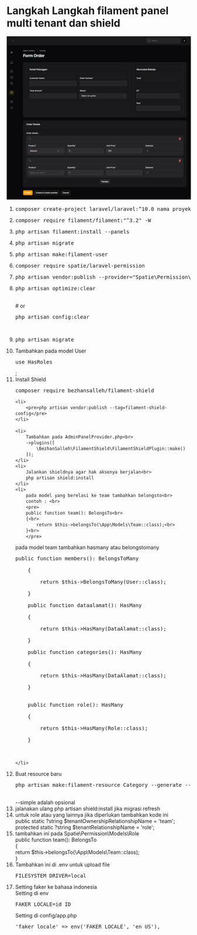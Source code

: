 <h1>Langkah Langkah filament panel multi tenant dan shield</h1>
<img src='pos1.png'><br>
<ol>
    <li><pre>composer create-project laravel/laravel:^10.0 nama_proyek</pre></li>
    <li><pre>composer require filament/filament:"^3.2" -W</pre></li>
    <li><pre>php artisan filament:install --panels</pre></li>
    <li><pre>php artisan migrate</pre></li>
    <li><pre>php artisan make:filament-user</pre></li>
    <li><pre>composer require spatie/laravel-permission</pre></li>
    <li><pre>php artisan vendor:publish --provider="Spatie\Permission\PermissionServiceProvider"</pre>
</li>
    <li>
        <pre>php artisan optimize:clear</pre><br>
        # or<br>
        <pre>php artisan config:clear</pre><br>
    </li>
    <li><pre>php artisan migrate</pre></li>
    <li>
        Tambahkan  pada model User<br>
        <pre>use HasRoles</pre>;
    </li>
    <li>
        Install Shield<br>
        <pre>composer require bezhansalleh/filament-shield</pre>
    </li>
   
    <li>
        <pre>php artisan vendor:publish --tag=filament-shield-config</pre>
    </li>

    <li>
        Tambahkan pada AdminPanelProvider.php<br>
        ->plugins([
            \BezhanSalleh\FilamentShield\FilamentShieldPlugin::make()
        ]);
    </li>
    <li>
        Jalankan shieldnya agar hak aksenya berjalan<br>
        php artisan shield:install
    </li>
    <li>
        pada model yang berelasi ke team tambahkan belongsto<br>
        contoh : <br>
        <pre>
        public function team(): BelongsTo<br>
        {<br>
            return $this->belongsTo(\App\Models\Team::class);<br>
        }<br>
        </pre>

pada model team tambahkan hasmany atau belongstomany<br>

<pre>
public function members(): BelongsToMany<br>
    {<br>
        return $this->BelongsToMany(User::class);<br>
    }<br>
    public function dataalamat(): HasMany<br>
    {<br>
        return $this->HasMany(DataAlamat::class);<br>
    }<br>
    public function categories(): HasMany<br>
    {<br>
        return $this->HasMany(DataAlamat::class);<br>
    }<br>

    public function role(): HasMany<br>
    {<br>
        return $this->HasMany(Role::class);<br>
    }<br>
    </pre>

    </li>

<li>
    Buat resource baru<br>
    <pre>php artisan make:filament-resource Category --generate --simple</pre><br>
    --simple adalah opsional
</li>
<li>jalanakan ulang php artisan shield:install jika migrasi refresh</li>
<li>
    untuk role atau yang lainnya jika diperlukan tambahkan kode ini<br>
     public static ?string $tenantOwnershipRelationshipName = 'team';<br>
    protected static  ?string $tenantRelationshipName = 'role';<br>
</li>
<li>
tambahkan ini pada Spatie\Permission\Models\Role<br>
    public function team(): BelongsTo<br>
    {<br>
        return $this->belongsTo(\App\Models\Team::class);<br>
    }<br>
</li>
<li>
Tambahkan ini di .env untuk upload file<br>
<pre>FILESYSTEM_DRIVER=local</pre>
</li>
<li>
    Setting faker ke bahasa indonesia<br>
    Setting di env<br>
    <pre>FAKER_LOCALE=id_ID</pre>
    Setting di config/app.php<br>
    <pre>'faker_locale' => env('FAKER_LOCALE', 'en_US'),</pre>
</li>
</ol>
